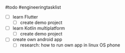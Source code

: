 #todo #engineeringtasklist 

- [ ] learn Flutter
	- [ ] create demo project
- [ ] learn Kotlin multiplatform
	- [ ] create demo project
- [ ] create own android app
	- [ ] research: how to run own app in linux OS phone
